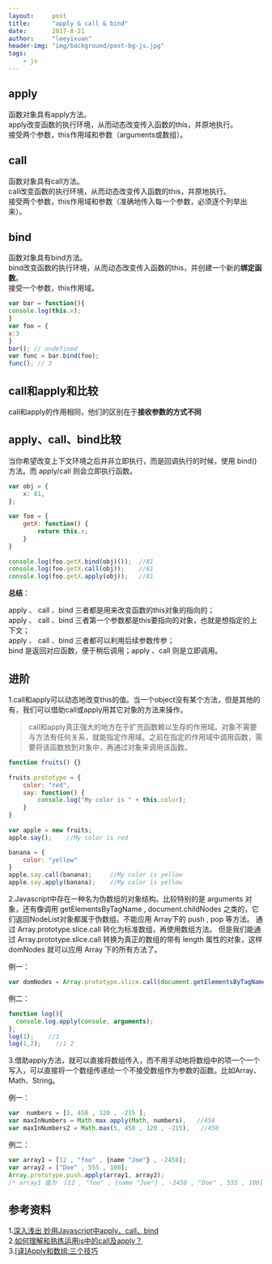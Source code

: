 ```yaml
---
layout:     post
title:      "apply & call & bind"
date:       2017-8-21
author:     "leeyixuan"
header-img: "img/background/post-bg-js.jpg"
tags:
    - js
---
```

## apply
函数对象具有apply方法。   
apply改变函数的执行环境，从而动态改变传入函数的this，并原地执行。    
接受两个参数，this作用域和参数（arguments或数组）。


## call
函数对象具有call方法。   
call改变函数的执行环境，从而动态改变传入函数的this，并原地执行。    
接受两个参数，this作用域和参数（准确地传入每一个参数，必须逐个列举出来）。



## bind
 函数对象具有bind方法。    
 bind改变函数的执行环境，从而动态改变传入函数的this，并创建一个新的**绑定函数**。   
 接受一个参数，this作用域。
```javascript
var bar = function(){
console.log(this.x);
}
var foo = {
x:3
}
bar(); // undefined
var func = bar.bind(foo);
func(); // 3
```
## call和apply和比较
call和apply的作用相同，他们的区别在于**接收参数的方式不同**
## apply、call、bind比较
当你希望改变上下文环境之后并非立即执行，而是回调执行的时候，使用 bind() 方法。而 apply/call 则会立即执行函数。
```javascript
var obj = {
    x: 81,
};
 
var foo = {
    getX: function() {
        return this.x;
    }
}
 
console.log(foo.getX.bind(obj)());  //81
console.log(foo.getX.call(obj));    //81
console.log(foo.getX.apply(obj));   //81
```
**总结**：

apply 、 call 、bind 三者都是用来改变函数的this对象的指向的；   
apply 、 call 、bind 三者第一个参数都是this要指向的对象，也就是想指定的上下文；   
apply 、 call 、bind 三者都可以利用后续参数传参；   
bind 是返回对应函数，便于稍后调用；apply 、call 则是立即调用。


## 进阶
1.call和apply可以动态地改变this的值。当一个object没有某个方法，但是其他的有，我们可以借助call或apply用其它对象的方法来操作。
>call和apply真正强大的地方在于扩充函数赖以生存的作用域。对象不需要与方法有任何关系，就能指定作用域。之前在指定的作用域中调用函数，需要将该函数放到对象中，再通过对象来调用该函数。

```javascript
function fruits() {}
 
fruits.prototype = {
    color: "red",
    say: function() {
        console.log("My color is " + this.color);
    }
}
 
var apple = new fruits;
apple.say();    //My color is red

banana = {
    color: "yellow"
}
apple.say.call(banana);     //My color is yellow
apple.say.apply(banana);    //My color is yellow
```




2.Javascript中存在一种名为伪数组的对象结构。比较特别的是 arguments 对象，还有像调用 getElementsByTagName , document.childNodes 之类的，它们返回NodeList对象都属于伪数组。不能应用 Array下的 push , pop 等方法。
通过 Array.prototype.slice.call 转化为标准数组，再使用数组方法。
但是我们能通过 Array.prototype.slice.call 转换为真正的数组的带有 length 属性的对象，这样 domNodes 就可以应用 Array 下的所有方法了。

例一：
```javascript
var domNodes = Array.prototype.slice.call(document.getElementsByTagName("*"));
```

例二：
```javascript
function log(){
  console.log.apply(console, arguments);
};
log(1);    //1
log(1,2);    //1 2
```


3.借助apply方法，就可以直接将数组传入，而不用手动地将数组中的项一个一个写入，可以直接将一个数组传递给一个不接受数组作为参数的函数。比如Array、Math、String。
	
例一：
```javascript
var  numbers = [5, 458 , 120 , -215 ]; 
var maxInNumbers = Math.max.apply(Math, numbers),   //458
var maxInNumbers2 = Math.max(5, 458 , 120 , -215),   //458

```

例二：
```javascript
var array1 = [12 , "foo" , {name "Joe"} , -2458]; 
var array2 = ["Doe" , 555 , 100]; 
Array.prototype.push.apply(array1, array2); 
/* array1 值为  [12 , "foo" , {name "Joe"} , -2458 , "Doe" , 555 , 100] */
```
## 参考资料
1.[深入浅出 妙用Javascript中apply、call、bind ][1]    
2.[如何理解和熟练运用js中的call及apply？ ][2]   
3.[[译]Apply和数组:三个技巧 ](http://www.cnblogs.com/ziyunfei/archive/2012/09/18/2690412.html)


  [1]: https://www.cnblogs.com/coco1s/p/4833199.html
  [2]: https://www.zhihu.com/question/20289071